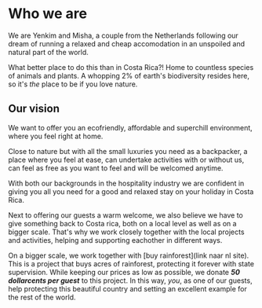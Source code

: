 # Who we are
We are Yenkim and Misha, a couple from the Netherlands following our dream of running a relaxed and cheap accomodation in an unspoiled and natural part of the world.

What better place to do this than in Costa Rica?! Home to countless species of animals and plants. A whopping 2% of earth's biodiversity resides here, so it's _the_ place to be if you love nature.

## Our vision
We want to offer you an ecofriendly, affordable and superchill environment, where you feel right at home.

Close to nature but with all the small luxuries you need as a backpacker, a place where you feel at ease, can undertake activities with or without us, can feel as free as you want to feel and will be welcomed anytime.

With both our backgrounds in the hospitality industry we are confident in giving you all you need for a good and relaxed stay on your holiday in Costa Rica.

Next to offering our guests a warm welcome, we also believe we have to give something back to Costa rica, both on a local level as well as on a bigger scale. That's why we work closely together with the local projects and activities, helping and supporting eachother in different ways.

On a bigger scale, we work together with [buy rainforest](link naar nl site). This is a project that buys acres of rainforest, protecting it forever with state supervision. While keeping our prices as low as possible, we donate **_50 dollarcents per guest_** to this project. In this way, _you_, as one of our guests, help protecting this beautiful country and setting an excellent example for the rest of the world.
